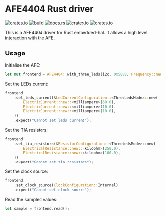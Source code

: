 # AFE4404 Rust driver

[![crates.io](https://img.shields.io/crates/v/afe4404)](https://crates.io/crates/afe4404)
[![build](https://github.com/pulse-loop/AFE4404/actions/workflows/build.yml/badge.svg)](https://github.com/pulse-loop/AFE4404/actions/workflows/build.yml)
[![docs.rs](https://docs.rs/afe4404/badge.svg)](https://docs.rs/afe4404)
![crates.io](https://img.shields.io/crates/d/afe4404)
![crates.io](https://img.shields.io/crates/l/afe4404)

This is a AFE4404 driver for Rust embedded-hal.
It allows a high level interaction with the AFE.

## Usage

Initialise the AFE:

```rust
let mut frontend = AFE4404::with_three_leds(i2c, 0x58u8, Frequency::new::<megahertz>(4.0));
```

Set the LEDs current:

```rust
frontend
    .set_leds_current(&LedCurrentConfiguration::<ThreeLedsMode>::new(
        ElectricCurrent::new::<milliampere>(60.0),
        ElectricCurrent::new::<milliampere>(10.0),
        ElectricCurrent::new::<milliampere>(10.0),
    ))
    .expect("Cannot set leds current");
```

Set the TIA resistors:

```rust
frontend
    .set_tia_resistors(&ResistorConfiguration::<ThreeLedsMode>::new(
        ElectricalResistance::new::<kiloohm>(250.0),
        ElectricalResistance::new::<kiloohm>(100.0),
    ))
    .expect("Cannot set tia resistors");
```

Set the clock source:

```rust
frontend
    .set_clock_source(ClockConfiguration::Internal)
    .expect("Cannot set clock source");
```

Read the sampled values:

```rust
let sample = frontend.read();
```
